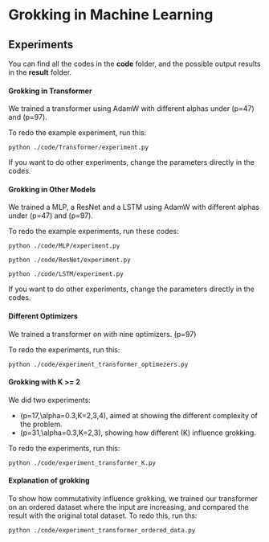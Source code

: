 # Grokking in Machine Learning

## Experiments

You can find all the codes in the **code** folder, and the possible output results in the **result** folder.

#### Grokking in Transformer

We trained a transformer using AdamW with different alphas under \(p=47\) and \(p=97\).

To redo the example experiment, run this:

    python ./code/Transformer/experiment.py

If you want to do other experiments, change the parameters directly in the codes.

#### Grokking in Other Models

We trained a MLP, a ResNet and a LSTM using AdamW with different alphas under \(p=47\) and \(p=97\).

To redo the example experiments, run these codes:

    python ./code/MLP/experiment.py

    python ./code/ResNet/experiment.py

    python ./code/LSTM/experiment.py

If you want to do other experiments, change the parameters directly in the codes.

#### Different Optimizers

We trained a transformer on with nine optimizers. \(p=97\)

To redo the experiments, run this:

    python ./code/experiment_transformer_optimezers.py

#### Grokking with K >= 2

We did two experiments:
- \(p=17,\alpha=0.3,K=2,3,4\), aimed at showing the different  complexity of the problem.
- \(p=31,\alpha=0.3,K=2,3\), showing how different \(K\) influence grokking.

To redo the experiments, run this:

    python ./code/experiment_transformer_K.py

#### Explanation of grokking
To show how commutativity influence grokking, we trained our transformer on an ordered dataset where the input are increasing, and compared the result with the original total dataset. To redo this, run ths:

    python ./code/experiment_transformer_ordered_data.py
